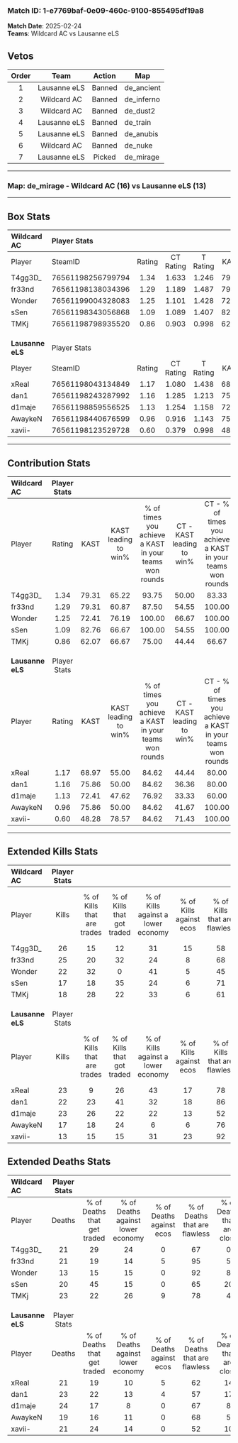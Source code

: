 ### Match ID: 1-e7769baf-0e09-460c-9100-855495df19a8  
**Match Date**: 2025-02-24  
**Teams**: Wildcard AC vs Lausanne eLS  

## Vetos  

| Order | Team | Action | Map |
| :---: | :--: | :----: | --- |
| 1 | Lausanne eLS | Banned | de_ancient |
| 2 | Wildcard AC | Banned | de_inferno |
| 3 | Wildcard AC | Banned | de_dust2 |
| 4 | Lausanne eLS | Banned | de_train |
| 5 | Lausanne eLS | Banned | de_anubis |
| 6 | Wildcard AC | Banned | de_nuke |
| 7 | Lausanne eLS | Picked | de_mirage |

---  

### **Map**: de_mirage - Wildcard AC (16) vs Lausanne eLS (13)  
---  

## Box Stats  

| **Wildcard AC**  | Player Stats      |        |           |          |       |      |       |         |        |      |     |
| :- | :- | :-: | :-: | :-: | :-: | :-: | :-: | :-: | :-: | :-: | :-: |
| Player           | SteamID           | Rating | CT Rating | T Rating | KAST  | ADR  | Kills | Assists | Deaths | K/D  | HS% |
| T4gg3D_          | 76561198256799794 |  1.34  |   1.633   |  1.246   | 79.31 | 88.7 |  26   |    7    |   21   | 1.24 | 46  |
| fr33nd           | 76561198138034396 |  1.29  |   1.189   |  1.487   | 79.31 | 84.8 |  25   |    5    |   21   | 1.19 | 36  |
| Wonder           | 76561199004328083 |  1.25  |   1.101   |  1.428   | 72.41 | 71.2 |  22   |    5    |   13   | 1.69 | 63  |
| sSen             | 76561198343056868 |  1.09  |   1.089   |  1.407   | 82.76 | 76.7 |  17   |   11    |   20   | 0.85 | 58  |
| TMKj             | 76561198798935520 |  0.86  |   0.903   |  0.998   | 62.07 | 65.2 |  18   |    6    |   23   | 0.78 | 77  |
|                  |                   |        |           |          |       |      |       |         |        |      |     |
|                  |                   |        |           |          |       |      |       |         |        |      |     |
|                  |                   |        |           |          |       |      |       |         |        |      |     |
| **Lausanne eLS** | Player Stats      |        |           |          |       |      |       |         |        |      |     |
| Player           | SteamID           | Rating | CT Rating | T Rating | KAST  | ADR  | Kills | Assists | Deaths | K/D  | HS% |
| xReal            | 76561198043134849 |  1.17  |   1.080   |  1.438   | 68.97 | 90.5 |  23   |    5    |   21   | 1.10 | 60  |
| dan1             | 76561198243287992 |  1.16  |   1.285   |  1.213   | 75.86 | 90.4 |  22   |    6    |   23   | 0.96 | 36  |
| d1maje           | 76561198859556525 |  1.13  |   1.254   |  1.158   | 72.41 | 83.4 |  23   |    7    |   24   | 0.96 | 52  |
| AwaykeN          | 76561198440676599 |  0.96  |   0.916   |  1.143   | 75.86 | 56.6 |  17   |    3    |   19   | 0.89 | 23  |
| xavii-           | 76561198123529728 |  0.60  |   0.379   |  0.998   | 48.28 | 55.5 |  13   |    3    |   21   | 0.62 | 46  |
---  

## Contribution Stats  

| **Wildcard AC**  | Player Stats |       |                      |                                                        |                           |                                                             |                          |                                                            |
| :- | :-: | :-: | :-: | :-: | :-: | :-: | :-: | :-: |
| Player           |    Rating    | KAST  | KAST leading to win% | % of times you achieve a KAST in your teams won rounds | CT - KAST leading to win% | CT - % of times you achieve a KAST in your teams won rounds | T - KAST leading to win% | T - % of times you achieve a KAST in your teams won rounds |
| T4gg3D_          |     1.34     | 79.31 |        65.22         |                         93.75                          |           50.00           |                            83.33                            |          76.92           |                           100.00                           |
| fr33nd           |     1.29     | 79.31 |        60.87         |                         87.50                          |           54.55           |                           100.00                            |          66.67           |                           80.00                            |
| Wonder           |     1.25     | 72.41 |        76.19         |                         100.00                         |           66.67           |                           100.00                            |          83.33           |                           100.00                           |
| sSen             |     1.09     | 82.76 |        66.67         |                         100.00                         |           54.55           |                           100.00                            |          76.92           |                           100.00                           |
| TMKj             |     0.86     | 62.07 |        66.67         |                         75.00                          |           44.44           |                            66.67                            |          88.89           |                           80.00                            |
|                  |              |       |                      |                                                        |                           |                                                             |                          |                                                            |
|                  |              |       |                      |                                                        |                           |                                                             |                          |                                                            |
|                  |              |       |                      |                                                        |                           |                                                             |                          |                                                            |
| **Lausanne eLS** | Player Stats |       |                      |                                                        |                           |                                                             |                          |                                                            |
| Player           |    Rating    | KAST  | KAST leading to win% | % of times you achieve a KAST in your teams won rounds | CT - KAST leading to win% | CT - % of times you achieve a KAST in your teams won rounds | T - KAST leading to win% | T - % of times you achieve a KAST in your teams won rounds |
| xReal            |     1.17     | 68.97 |        55.00         |                         84.62                          |           44.44           |                            80.00                            |          63.64           |                           87.50                            |
| dan1             |     1.16     | 75.86 |        50.00         |                         84.62                          |           36.36           |                            80.00                            |          63.64           |                           87.50                            |
| d1maje           |     1.13     | 72.41 |        47.62         |                         76.92                          |           33.33           |                            60.00                            |          58.33           |                           87.50                            |
| AwaykeN          |     0.96     | 75.86 |        50.00         |                         84.62                          |           41.67           |                           100.00                            |          60.00           |                           75.00                            |
| xavii-           |     0.60     | 48.28 |        78.57         |                         84.62                          |           71.43           |                           100.00                            |          85.71           |                           75.00                            |
---  

## Extended Kills Stats  

| **Wildcard AC**  | Player Stats |                            |                            |                                    |                         |                              |                                 |                                       |                    |           |
| :- | :-: | :-: | :-: | :-: | :-: | :-: | :-: | :-: | :-: | :-: |
| Player           |    Kills     | % of Kills that are trades | % of Kills that got traded | % of Kills against a lower economy | % of Kills against ecos | % of Kills that are flawless | % of Kills that are close duels | % of Kills that are assisted by flash | Pistol Round Kills | AWP Kills |
| T4gg3D_          |      26      |             15             |             12             |                 31                 |           15            |              58              |                8                |                   0                   |         3          |     0     |
| fr33nd           |      25      |             20             |             32             |                 24                 |            8            |              68              |                0                |                   0                   |         4          |    14     |
| Wonder           |      22      |             32             |             0              |                 41                 |            5            |              45              |               27                |                   0                   |         0          |     0     |
| sSen             |      17      |             18             |             35             |                 24                 |            6            |              71              |               12                |                  12                   |         2          |     0     |
| TMKj             |      18      |             28             |             22             |                 33                 |            6            |              61              |               11                |                   6                   |         0          |     0     |
|                  |              |                            |                            |                                    |                         |                              |                                 |                                       |                    |           |
|                  |              |                            |                            |                                    |                         |                              |                                 |                                       |                    |           |
|                  |              |                            |                            |                                    |                         |                              |                                 |                                       |                    |           |
| **Lausanne eLS** | Player Stats |                            |                            |                                    |                         |                              |                                 |                                       |                    |           |
| Player           |    Kills     | % of Kills that are trades | % of Kills that got traded | % of Kills against a lower economy | % of Kills against ecos | % of Kills that are flawless | % of Kills that are close duels | % of Kills that are assisted by flash | Pistol Round Kills | AWP Kills |
| xReal            |      23      |             9              |             26             |                 43                 |           17            |              78              |                4                |                   4                   |         0          |     0     |
| dan1             |      22      |             23             |             41             |                 32                 |           18            |              86              |                5                |                   5                   |         1          |     0     |
| d1maje           |      23      |             26             |             22             |                 22                 |           13            |              52              |                9                |                   0                   |         4          |     0     |
| AwaykeN          |      17      |             18             |             24             |                 6                  |            6            |              76              |               18                |                   0                   |         2          |     8     |
| xavii-           |      13      |             15             |             15             |                 31                 |           23            |              92              |                0                |                   8                   |         1          |     0     |
## Extended Deaths Stats  

| **Wildcard AC**  | Player Stats |                             |                                   |                          |                               |                            |                           |               |
| :- | :-: | :-: | :-: | :-: | :-: | :-: | :-: | :-: |
| Player           |    Deaths    | % of Deaths that get traded | % of Deaths against lower economy | % of Deaths against ecos | % of Deaths that are flawless | % of Deaths that are close | % of Deaths while blinded | Deaths to AWP |
| T4gg3D_          |      21      |             29              |                24                 |            0             |              67               |             0              |             0             |       3       |
| fr33nd           |      21      |             19              |                14                 |            5             |              95               |             5              |             0             |       1       |
| Wonder           |      13      |             15              |                15                 |            0             |              92               |             8              |             0             |       1       |
| sSen             |      20      |             45              |                15                 |            0             |              65               |             20             |            10             |       1       |
| TMKj             |      23      |             22              |                26                 |            9             |              78               |             4              |             4             |       2       |
|                  |              |                             |                                   |                          |                               |                            |                           |               |
|                  |              |                             |                                   |                          |                               |                            |                           |               |
|                  |              |                             |                                   |                          |                               |                            |                           |               |
| **Lausanne eLS** | Player Stats |                             |                                   |                          |                               |                            |                           |               |
| Player           |    Deaths    | % of Deaths that get traded | % of Deaths against lower economy | % of Deaths against ecos | % of Deaths that are flawless | % of Deaths that are close | % of Deaths while blinded | Deaths to AWP |
| xReal            |      21      |             19              |                10                 |            5             |              62               |             14             |             0             |       3       |
| dan1             |      23      |             22              |                13                 |            4             |              57               |             17             |             0             |       4       |
| d1maje           |      24      |             17              |                 8                 |            0             |              67               |             8              |             8             |       4       |
| AwaykeN          |      19      |             16              |                11                 |            0             |              68               |             5              |             0             |       2       |
| xavii-           |      21      |             24              |                14                 |            0             |              52               |             10             |             5             |       1       |
